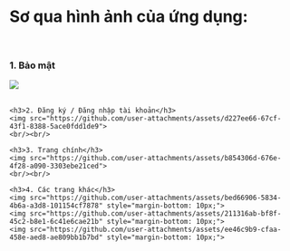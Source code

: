 <body>
    <h1>Sơ qua hình ảnh của ứng dụng:</h1><br/>
    <h3>1. Bảo mật</h3>
    <img src="https://github.com/user-attachments/assets/5ab8aecf-d170-421d-be52-e5be33d18342">
    <br/><br/>
    
    <h3>2. Đăng ký / Đăng nhập tài khoản</h3>
    <img src="https://github.com/user-attachments/assets/d227ee66-67cf-43f1-8388-5ace0fdd1de9">
    <br/><br/>
    
    <h3>3. Trang chính</h3>
    <img src="https://github.com/user-attachments/assets/b854306d-676e-4f28-a090-3303ebe21ced">
    <br/><br/>
    
    <h3>4. Các trang khác</h3>
    <img src="https://github.com/user-attachments/assets/bed66906-5834-4b6a-a3d8-101154cf7878" style="margin-bottom: 10px;">
    <img src="https://github.com/user-attachments/assets/211316ab-bf8f-45c2-b8e1-6c41e6cae21b" style="margin-bottom: 10px;">
    <img src="https://github.com/user-attachments/assets/ee46c9b9-cfaa-458e-aed8-ae809bb1b7bd" style="margin-bottom: 10px;">
</body>
